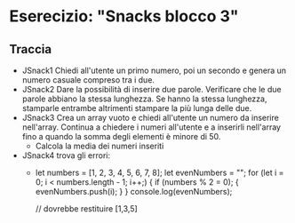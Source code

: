 # Eserecizio: "Snacks blocco 3"

## Traccia
- JSnack1
Chiedi all'utente un primo numero, poi un secondo e genera un numero casuale compreso tra i due.
- JSnack2
Dare la possibilità di inserire due parole. Verificare che le due parole abbiano la stessa lunghezza. Se hanno la stessa lunghezza, stamparle entrambe altrimenti stampare la più lunga delle due.
- JSnack3
Crea un array vuoto e chiedi all'utente un numero da inserire nell'array. Continua a chiedere i numeri all'utente e a inserirli nell'array fino a quando la somma degli elementi è minore di 50.
    - Calcola la media dei numeri inseriti
- JSnack4
trova gli errori:
    - let numbers = [1, 2, 3, 4, 5, 6, 7, 8];
        let evenNumbers = "";
        for (let i = 0; i < numbers.length - 1; i++;) {
            if (numbers % 2 = 0); {
                evenNumbers.push(i);
            }
        }
        console.log(evenNumbers);

        // dovrebbe restituire [1,3,5]







